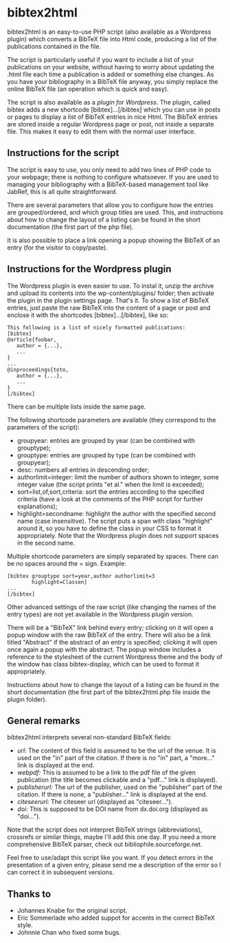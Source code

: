 bibtex2html
===========

bibtex2html is an easy-to-use PHP script (also available as a Wordpress plugin) which converts a BibTeX file into Html code, producing a list of the publications contained in the file.

The script is particularly useful if you want to include a list of your publications on your website, without having to worry about updating the .html file each time a publication is added or something else changes. As you have your bibliography in a BibTeX file anyway, you simply replace the online BibTeX file (an operation which is quick and easy).

The script is also available as a *plugin for Wordpress*. The plugin, called bibtex adds a new shortcode [bibtex]...[/bibtex] which you can use in posts or pages to display a list of BibTeX entries in nice Html. The BibTeX entries are stored inside a regular Wordpress page or post, not inside a separate file. This makes it easy to edit them with the normal user interface.


Instructions for the script
---------------------------

The script is easy to use, you only need to add two lines of PHP code to your webpage; there is nothing to configure whatsoever. If you are used to managing your bibliography with a BibTeX-based management tool like JabRef, this is all quite straightforward.

There are several parameters that allow you to configure how the entries are grouped/ordered, and which group titles are used. This, and instructions about how to change the layout of a listing can be found in the short documentation (the first part of the php file).

It is also possible to place a link opening a popup showing the BibTeX of an entry (for the visitor to copy/paste).


Instructions for the Wordpress plugin
-------------------------------------

The Wordpress plugin is even easier to use. To instal it, unzip the archive and upload its contents into the wp-content/plugins/ folder; then activate the plugin in the plugin settings page. That's it. To show a list of BibTeX entries, just paste the raw BibTeX into the content of a page or post and enclose it with the shortcodes [bibtex]...[/bibtex], like so:

    This following is a list of nicely formatted publications:
    [bibtex]
    @article{foobar, 
       author = {...},
       ...
    } 
    ...
    @inproceedings{toto,
       author = {...},
       ...
    }
    [/bibtex] 

There can be multiple lists inside the same page.

The following shortcode parameters are available (they correspond to the parameters of the script):

* groupyear: entries are grouped by year (can be combined with grouptype);
* grouptype: entries are grouped by type (can be combined with groupyear);
* desc: numbers all entries in descending order;
* authorlimit=integer: limit the number of authors shown to integer, some integer value (the script prints "et al." when the limit is exceeded);
* sort=list,of,sort,criteria: sort the entries according to the specified criteria (have a look at the comments of the PHP script for further explanations);
* highlight=secondname: highlight the author with the specified second name (case insensitive). The script puts a span with class "highlight" around it, so you have to define the class in your CSS to format it appropriately. Note that the Wordpress plugin does not support spaces in the second name.

Multiple shortcode parameters are simply separated by spaces. There can be no spaces around the = sign. Example:

    [bibtex grouptype sort=year,author authorlimit=3 
            highlight=Classen]
    ...
    [/bibtex]

Other advanced settings of the raw script (like changing the names of the entry types) are not yet available in the Wordpress plugin version.

There will be a "BibTeX" link behind every entry; clicking on it will open a popup window with the raw BibTeX of the entry. There will also be a link titled "Abstract" if the abstract of an entry is specified; clicking it will open once again a popup with the abstract. The popup window includes a reference to the stylesheet of the current Wordpress theme and the body of the window has class bibtex-display, which can be used to format it appropriately.

Instructions about how to change the layout of a listing can be found in the short documentation (the first part of the bibtex2html.php file inside the plugin folder).


General remarks
---------------

bibtex2html interprets several non-standard BibTeX fields:

* *url:* The content of this field is assumed to be the url of the venue. It is used on the "in" part of the citation. If there is no "in" part, a "more..." link is displayed at the end.
* *webpdf:* This is assumed to be a link to the pdf file of the given publication (the title becomes clickable and a "pdf..." link is displayed).
* *publisherurl:* The url of the publisher, used on the "publisher" part of the citation. If there is none, a "publisher..." link is displayed at the end.
* *citeseerurl:* The citeseer url (displayed as "citeseer...").
* *doi:* This is supposed to be DOI name from dx.doi.org (displayed as "doi..."). 

Note that the script does not interpret BibTeX strings (abbreviations), crossrefs or similar things, maybe I'll add this one day. If you need a more comprehensive BibTeX parser, check out bibliophile.sourceforge.net.

Feel free to use/adapt this script like you want. If you detect errors in the presentation of a given entry, please send me a description of the error so I can correct it in subsequent versions.


Thanks to
---------

* Johannes Knabe for the original script.
* Eric Sommerlade who added suppot for accents in the correct BibTeX style.
* Johnnie Chan who fixed some bugs.


